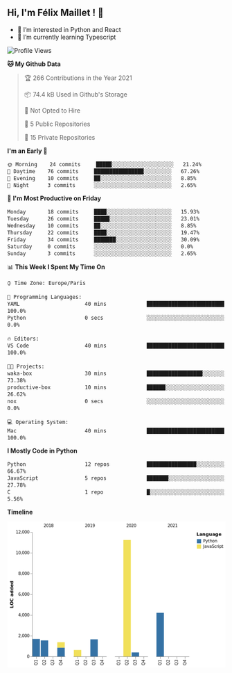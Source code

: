<h2>Hi, I'm Félix Maillet ! 👋</h2>


- 👀 I’m interested in Python and React
- 🌱 I’m currently learning Typescript
<!---
fmaillet24/fmaillet24 is a ✨ special ✨ repository because its `README.md` (this file) appears on your GitHub profile.
You can click the Preview link to take a look at your changes.
--->
<!--START_SECTION:waka-->
![Profile Views](http://img.shields.io/badge/Profile%20Views-40-blue)

**🐱 My Github Data** 

> 🏆 266 Contributions in the Year 2021
 > 
> 📦 74.4 kB Used in Github's Storage 
 > 
> 🚫 Not Opted to Hire
 > 
> 📜 5 Public Repositories 
 > 
> 🔑 15 Private Repositories  
 > 
**I'm an Early 🐤** 

```text
🌞 Morning    24 commits     █████░░░░░░░░░░░░░░░░░░░░   21.24% 
🌆 Daytime    76 commits     ████████████████░░░░░░░░░   67.26% 
🌃 Evening    10 commits     ██░░░░░░░░░░░░░░░░░░░░░░░   8.85% 
🌙 Night      3 commits      ░░░░░░░░░░░░░░░░░░░░░░░░░   2.65%

```
📅 **I'm Most Productive on Friday** 

```text
Monday       18 commits     ████░░░░░░░░░░░░░░░░░░░░░   15.93% 
Tuesday      26 commits     █████░░░░░░░░░░░░░░░░░░░░   23.01% 
Wednesday    10 commits     ██░░░░░░░░░░░░░░░░░░░░░░░   8.85% 
Thursday     22 commits     ████░░░░░░░░░░░░░░░░░░░░░   19.47% 
Friday       34 commits     ███████░░░░░░░░░░░░░░░░░░   30.09% 
Saturday     0 commits      ░░░░░░░░░░░░░░░░░░░░░░░░░   0.0% 
Sunday       3 commits      ░░░░░░░░░░░░░░░░░░░░░░░░░   2.65%

```


📊 **This Week I Spent My Time On** 

```text
⌚︎ Time Zone: Europe/Paris

💬 Programming Languages: 
YAML                     40 mins             █████████████████████████   100.0% 
Python                   0 secs              ░░░░░░░░░░░░░░░░░░░░░░░░░   0.0%

🔥 Editors: 
VS Code                  40 mins             █████████████████████████   100.0%

🐱‍💻 Projects: 
waka-box                 30 mins             ██████████████████░░░░░░░   73.38% 
productive-box           10 mins             ██████░░░░░░░░░░░░░░░░░░░   26.62% 
nox                      0 secs              ░░░░░░░░░░░░░░░░░░░░░░░░░   0.0%

💻 Operating System: 
Mac                      40 mins             █████████████████████████   100.0%

```

**I Mostly Code in Python** 

```text
Python                   12 repos            ████████████████░░░░░░░░░   66.67% 
JavaScript               5 repos             ███████░░░░░░░░░░░░░░░░░░   27.78% 
C                        1 repo              █░░░░░░░░░░░░░░░░░░░░░░░░   5.56%

```


**Timeline**

![Chart not found](https://raw.githubusercontent.com/fmaillet24/fmaillet24/main/charts/bar_graph.png) 


<!--END_SECTION:waka-->
